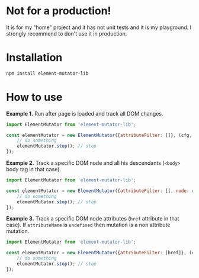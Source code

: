 # Not for a production!
It is for my "home" project and it has not unit tests and it is my playground.
I strongly recommend to don't use it in production.

# Installation
```bash
npm install element-mutator-lib
```

# How to use
**Example 1.** Run after page is loaded and track all DOM changes.
```js
import ElementMutator from 'element-mutator-lib';

const elementMutator = new ElementMutator({attributeFilter: []}, (cfg, node, attributeName) => {
    // do something
    elementMutator.stop(); // stop
});
```
**Example 2.** Track a specific DOM node and all his descendants (`<body>` body tag in that case).
```js
import ElementMutator from 'element-mutator-lib';

const elementMutator = new ElementMutator({attributeFilter: [], node: document.body}, (cfg, node, attributeName) => {
    // do something
    elementMutator.stop(); // stop
});
```
**Example 3.** Track a specific DOM node attributes (`href` attribute in that case).
If `attributeName` is `undefined` then mutation is a non attribute mutation.
```js
import ElementMutator from 'element-mutator-lib';

const elementMutator = new ElementMutator({attributeFilter: [href]}, (cfg, node, attributeName) => {
    // do something
    elementMutator.stop(); // stop
});
```